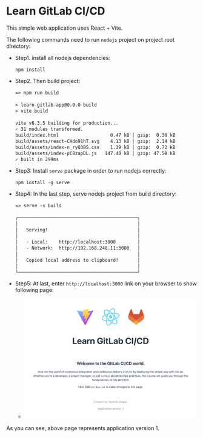 # Learn GitLab CI/CD

This simple web application uses React + Vite.

The following commands need to run `nodejs` project on project root directory: 

* Step1. install all nodejs dependencies:
    ```
    npm install
    ```
* Step2. Then build project:
    ```
    => npm run build 
    
    > learn-gitlab-app@0.0.0 build
    > vite build
    
    vite v6.3.5 building for production...
    ✓ 31 modules transformed.
    build/index.html                   0.47 kB │ gzip:  0.30 kB
    build/assets/react-CHdo91hT.svg    4.13 kB │ gzip:  2.14 kB
    build/assets/index-n_ryQ3BS.css    1.39 kB │ gzip:  0.72 kB
    build/assets/index-pC8zapDL.js   147.40 kB │ gzip: 47.58 kB
    ✓ built in 299ms
    ```

* Step3: Install `serve` package in order to run nodejs correctly:
    ```
    npm install -g serve
    ```
* Step4: In the last step, serve nodejs project from build directory:
    ```
    => serve -s build
    
    ┌────────────────────────────────────────────┐
    │                                            │
    │   Serving!                                 │
    │                                            │
    │   - Local:    http://localhost:3000        │
    │   - Network:  http://192.168.248.11:3000   │
    │                                            │
    │   Copied local address to clipboard!       │
    │                                            │
    └────────────────────────────────────────────┘
    ```

* Step5: At last, enter `http://localhost:3000` link on your browser to show following page:
  * ![NodeJs_Project_FirstPage.jpg](src/img/NodeJs_Project_FirstPage.jpg)

As you can see, above page represents application version 1.